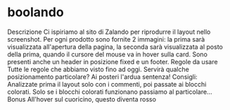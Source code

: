 # boolando

Descrizione
Ci ispiriamo al sito di Zalando per riprodurre il layout nello screenshot.
Per ogni prodotto sono fornite 2 immagini: la prima sarà visualizzata all'apertura della pagina, la seconda sarà visualizzata al posto della prima, quando il cursore del mouse va in hover sulla card.
Sono presenti anche un header in posizione fixed e un footer.
Regole da usare
Tutte le regole che abbiamo visto fino ad oggi.
Servirà qualche posizionamento particolare? Ai posteri l'ardua sentenza!
Consigli:
Analizzate prima il layout solo con i commenti, poi passate ai blocchi colorati.
Solo se i blocchi colorati funzionano passiamo al particolare...
Bonus
All'hover sul cuoricino, questo diventa rosso

